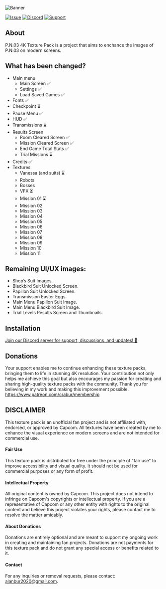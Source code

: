 ![Banner](https://github.com/user-attachments/assets/5f3c5cfa-36f2-45cf-b979-ee8c46fe7ee9)


[![Issue](https://github.com/user-attachments/assets/af1ec17a-f0a7-44ac-b08b-71ec74ceb0f9)](https://github.com/Alan-bur/WM4K/issues/new)
[![Discord](https://github.com/user-attachments/assets/ee1a0a9f-71e0-4d15-a6bb-018f643c4ba4)](https://discord.gg/6sCNcn3FjV)
[![Support](https://github.com/user-attachments/assets/ee2d674d-ca3c-4145-9117-6d56e7b9c36a)](https://www.patreon.com/abur/membership?redirect=true)

## About
P.N.03 4K Texture Pack is a project that aims to enchance the images of P.N.03 on modern screens. 

## What has been changed?
- Main menu
    - Main Screen ✅
    - Settings ✅
    - Load Saved Games ✅
- Fonts ✅
- Checkpoint ⌛
- Pause Menu ✅
- HUD ✅
- Transmissions ⌛
- Results Screen
    - Room Cleared Screen ✅
    - Mission Cleared Screen ✅
    - End Game Total Stats ✅
    - Trial Missions ⌛
- Credits ✅
- Textures
    - Vanessa (and suits) ⌛
    - Robots
    - Bosses
    - VFX ⏳
    - Mission 01 ⌛
    - Mission 02
    - Mission 03
    - Mission 04
    - Mission 05
    - Mission 06
    - Mission 07
    - Mission 08
    - Mission 09
    - Mission 10
    - Mission 11

## Remaining UI/UX images:
- Shop’s Suit Images.
- Blackbird Suit Unlocked Screen.
- Papillon Suit Unlocked Screen.
- Transmission Easter Eggs.
- Main Menu Papillon Suit Image.
- Main Menu Blackbird Suit Image.
- Trial Levels Results Screen and Thumbnails.

## Installation
[Join our Discord server for support, discussions, and updates! 🚀](https://discord.gg/6sCNcn3FjV)

## Donations
Your support enables me to continue enhancing these texture packs, bringing them to life in stunning 4K resolution. Your contribution not only helps me achieve this goal but also encourages my passion for creating and sharing high-quality texture packs with the community. Thank you for believing in my work and making this improvement possible.
https://www.patreon.com/c/abur/membership

## DISCLAIMER
This texture pack is an unofficial fan project and is not affiliated with, endorsed, or approved by Capcom. All textures have been created by me to enhance the visual experience on modern screens and are not intended for commercial use.

#### Fair Use
This texture pack is distributed for free under the principle of "fair use" to improve accessibility and visual quality. It should not be used for commercial purposes or any form of profit.

#### Intellectual Property
All original content is owned by Capcom. This project does not intend to infringe on Capcom's copyrights or intellectual property. If you are a representative of Capcom or any other entity with rights to the original content and believe this project violates your rights, please contact me to resolve the matter amicably.

#### About Donations
Donations are entirely optional and are meant to support my ongoing work in creating and maintaining fan projects. Donations are not payments for this texture pack and do not grant any special access or benefits related to it.

#### Contact
For any inquiries or removal requests, please contact: alanbur2020@gmail.com.



